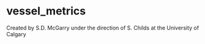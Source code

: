 # vessel_metrics
Created by S.D. McGarry under the direction of S. Childs at the University of Calgary
